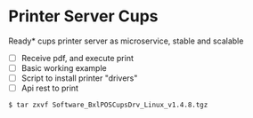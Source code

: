   # Printer Server Cups

Ready* cups printer server as microservice, stable and scalable

- [ ] Receive pdf, and execute print
- [ ] Basic working example
- [ ] Script to install printer "drivers"
- [ ] Api rest to print 

```
$ tar zxvf Software_BxlPOSCupsDrv_Linux_v1.4.8.tgz

```